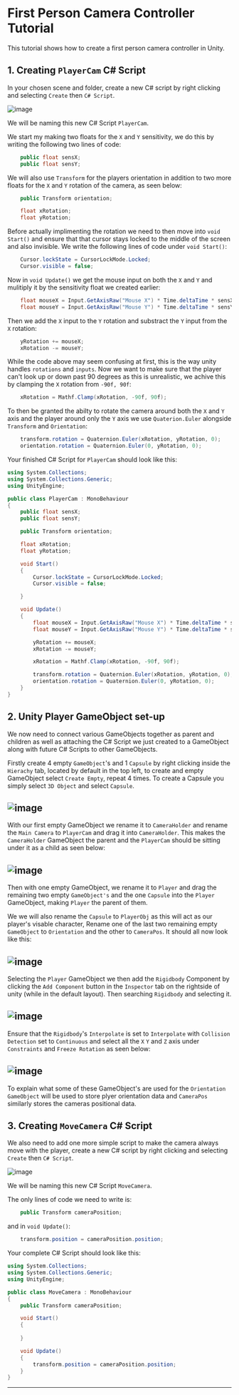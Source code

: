 # First Person Camera Controller Tutorial

This tutorial shows how to create a first person camera controller in Unity.

## 1. Creating `PlayerCam` C# Script

In your chosen scene and folder, create a new C# script by right clicking and selecting `Create` then `C# Script`.

![image](https://github.com/august-anumba/First-Person-Camera-Controller-Tutorial/assets/146851823/370bb5c7-007c-40b0-b1c2-0bfe649d0440)

We will be naming this new C# Script `PlayerCam`.

We start my making two floats for the `X` and `Y` sensitivity, we do this by writing the following two lines of code:

```.cs 
    public float sensX;
    public float sensY;
```
We will also use `Transform` for the players orientation in addition to two more floats for the `X` and `Y` rotation of the camera, as seen below:

```.cs
    public Transform orientation;

    float xRotation;
    float yRotation;
```
Before actually implimenting the rotation we need to then move into `void Start()` and ensure that that cursor stays locked to the middle of the screen and also invisible. We write the following lines of code under `void Start()`:

```.cs
    Cursor.lockState = CursorLockMode.Locked;
    Cursor.visible = false;
```
Now in `void Update()` we get the mouse input on both the `X` and `Y` and mulitiply it by the sensitivity float we created earlier:

```.cs
    float mouseX = Input.GetAxisRaw("Mouse X") * Time.deltaTime * sensX;
    float mouseY = Input.GetAxisRaw("Mouse Y") * Time.deltaTime * sensY;
```
Then we add the `X` input to the `Y` rotation and substract the `Y` input from the `X` rotation:

```.cs
    yRotation += mouseX;
    xRotation -= mouseY;
```
While the code above may seem confusing at first, this is the way unity handles `rotations` and `inputs`.
Now we want to make sure that the player can't look up or down past 90 degrees as this is unrealistic, we achive this by clamping the `X` rotation from `-90f, 90f`:

```.cs
    xRotation = Mathf.Clamp(xRotation, -90f, 90f);
```
To then be granted the abilty to rotate the camera around both the `X` and `Y` axis and the player around only the `Y` axis we use `Quaterion.Euler` alongside `Transform` and `Orientation`:

```.cs
    transform.rotation = Quaternion.Euler(xRotation, yRotation, 0);
    orientation.rotation = Quaternion.Euler(0, yRotation, 0);
```
Your finished C# Script for `PlayerCam` should look like this:

```.cs
using System.Collections;
using System.Collections.Generic;
using UnityEngine;

public class PlayerCam : MonoBehaviour
{
    public float sensX;
    public float sensY;

    public Transform orientation;

    float xRotation;
    float yRotation;

    void Start()
    {
        Cursor.lockState = CursorLockMode.Locked;
        Cursor.visible = false;

    }

    void Update()
    {
        float mouseX = Input.GetAxisRaw("Mouse X") * Time.deltaTime * sensX;
        float mouseY = Input.GetAxisRaw("Mouse Y") * Time.deltaTime * sensY;

        yRotation += mouseX;
        xRotation -= mouseY;

        xRotation = Mathf.Clamp(xRotation, -90f, 90f);

        transform.rotation = Quaternion.Euler(xRotation, yRotation, 0);
        orientation.rotation = Quaternion.Euler(0, yRotation, 0);
    }
}

```


## 2. Unity Player GameObject set-up

We now need to connect various GameObjects together as parent and children as well as attaching the C# Script we just created to a GameObject along with future C# Scripts to other GameObjects.

Firstly create 4 empty `GameObject`'s and 1 `Capsule` by right clicking inside the `Hierachy` tab, located by default in the top left, to create and empty GameObject select `Create Empty`, repeat 4 times. To create a Capsule you simply select `3D Object` and select `Capsule`.

![image](https://github.com/august-anumba/First-Person-Camera-Controller-Tutorial/assets/146851823/0f380093-f929-4f30-9684-0f051665505c)
-------------------------------

With our first empty GameObject we rename it to `CameraHolder` and rename the `Main Camera` to `PlayerCam` and drag it into `CameraHolder`. This makes the `CameraHolder` GameObject the parent and the `PlayerCam` should be sitting under it as a child as seen below:

![image](https://github.com/august-anumba/First-Person-Camera-Controller-Tutorial/assets/146851823/dfab7d75-c9b9-4aa8-a364-22acca7a5bc0)
-------------------------------

Then with one empty GameObject, we rename it to `Player` and drag the remaining two empty `GameObject's` and the one `Capsule` into the `Player` GameObject, making `Player` the parent of them.

We we will also rename the `Capsule` to `PlayerObj` as this will act as our player's visable character, Rename one of the last two remaining empty `GameObject` to  `Orientation` and the other to `CameraPos`. It should all now look like this:

![image](https://github.com/august-anumba/First-Person-Camera-Controller-Tutorial/assets/146851823/892a7e91-1bdd-4560-86b3-955495e8f3f0)
-------------------------------

Selecting the `Player` GameObject we then add the `Rigidbody` Component by clicking the `Add Component` button in the `Inspector` tab on the rightside of unity (while in the default layout). Then searching `Rigidbody` and selecting it.

![image](https://github.com/august-anumba/First-Person-Camera-Controller-Tutorial/assets/146851823/1c7e353b-6d45-45da-95a8-681a72a9759d)
-------------------------------

Ensure that the `Rigidbody`'s `Interpolate` is set to `Interpolate` with `Collision Detection` set to `Continuous` and select all the `X` `Y` and `Z` axis under `Constraints` and `Freeze Rotation` as seen below:

![image](https://github.com/august-anumba/First-Person-Camera-Controller-Tutorial/assets/146851823/8a9a4e6f-07c0-4e91-9484-26b9534ce246)
-------------------------------

To explain what some of these GameObject's are used for the `Orientation` `GameObject` will be used to store plyer orientation data and `CameraPos` similarly stores the cameras positional data.

## 3. Creating `MoveCamera` C# Script

We also need to add one more simple script to make the camera always move with the player, create a new C# script by right clicking and selecting `Create` then `C# Script`.

![image](https://github.com/august-anumba/First-Person-Camera-Controller-Tutorial/assets/146851823/370bb5c7-007c-40b0-b1c2-0bfe649d0440)

We will be naming this new C# Script `MoveCamera`.

The only lines of code we need to write is:

```.cs
    public Transform cameraPosition;
```
and in `void Update()`:
```.cs
    transform.position = cameraPosition.position;
```
Your complete C# Script should look like this:

```.cs
using System.Collections;
using System.Collections.Generic;
using UnityEngine;

public class MoveCamera : MonoBehaviour
{
    public Transform cameraPosition;

    void Start()
    {
        
    }

    void Update()
    {
        transform.position = cameraPosition.position;
    }
}

```

-------------------------------

```.cs

```
